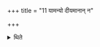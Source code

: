 +++
title = "11 यामन्यो दीयमानान् न"

+++

<details><summary>थिते</summary>

यामन्यो दीयमानां न कामयेत यं द्विष्यात्तस्मै दद्यात्सहान्येन धनेन ११
</details>
